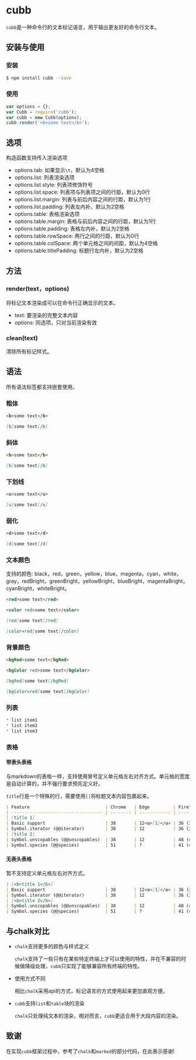 # cubb

`cubb`是一种命令行的文本标记语言，用于输出更友好的命令行文本。

## 安装与使用

### 安装

```bash
$ npm install cubb --save
```

### 使用

```javascript
var options = {};
var Cubb = require('cubb');
var cubb = new Cubb(options);
cubb.render('<b>some text</b>');
```

## 选项

构造函数支持传入渲染选项

* options.tab: 如果显示`\t`，默认为4空格
* options.list: 列表渲染选项
* options.list.style: 列表项修饰符号
* options.list.space: 列表项与列表项之间的行距，默认为0行
* options.list.margin: 列表与前后内容之间的行距，默认为1行
* options.list.padding: 列表左内补，默认为2空格
* options.table: 表格渲染选项
* options.table.margin: 表格与前后内容之间的行距，默认为1行
* options.table.padding: 表格左内补，默认为2空格
* options.table.rowSpace: 两行之间的行距，默认为0行
* options.table.colSpace: 两个单元格之间的间距，默认为4空格
* options.table.titlePadding: 标题行左内补，默认为2空格

## 方法

### render(text，options)

将标记文本渲染成可以在命令行正确显示的文本。

* text: 要渲染的完整文本内容
* options: 同选项，只对当前渲染有效

### clean(text)

清除所有标记样式。

## 语法

所有语法标签都支持嵌套使用。

### 粗体

```html
<b>some text</b>
```

```markdown
[b]some text[/b]
```

### 斜体

```html
<b>some text</b>
```

```markdown
[b]some text[/b]
```

### 下划线

```html
<u>some text</u>
```

```markdown
[u]some text[/u]
```

### 弱化

```html
<d>some text</d>
```

```markdown
[d]some text[/d]
```

### 文本颜色

支持的颜色: black，red，green，yellow，blue，magenta，cyan，white，gray，redBright，greenBright，yellowBright，blueBright，magentaBright，cyanBright，whiteBright。

```html
<red>some text</red>
```

```html
<color red>some text</color>
```

```markdown
[red]some text[/red]
```

```markdown
[color=red]some text[/color]
```

### 背景颜色

```html
<bgRed>some text</bgRed>
```

```html
<bgColor red>some text</bgColor>
```

```markdown
[bgRed]some text[/bgRed]
```

```markdown
[bgColor=red]some text[/bgColor]
```

### 列表

```markdown
* list item1
* list item2
* list item3
```

### 表格

#### 带表头表格

与markdown的表格一样，支持使用冒号定义单元格左右对齐方式。单元格的宽度是自动计算的，并不强行要求预先定义好。

`title`行是一个特殊的行，需要使用`[]`将标题文本内容包裹起来。

```markdown
| Feature                             | Chrome   | Edge         | Firefox (Gecko)  | Internet Explorer            | Opera  | Safari |
| ----------------------------------- | :------: | :----------: | :--------------: | :--------------------------: | :----: | :----: |
| [title 1]                                                                                                                         |
| Basic support                       | 38       | 12<u>[1]</u> | 36 (36)          | <red><b>No support</b></red> | 25     | 9      |
| Symbol.iterator (@@iterator)        | 38       | 12           | 36 (36)          | <red><b>No support</b></red> | 25     | 9      |
| [title 2]                                                                                                                         |
| Symbol.unscopables (@@unscopables)  | 38       | 12           | 48 (48)          | <red><b>No support</b></red> | 25     | 9      |
| Symbol.species (@@species)          | 51       | ?            | 41 (41)          | <red><b>No support</b></red> | ?      | ?      |
```

#### 无表头表格

暂不支持定义单元格左右对齐方式。

```markdown
| [<b>title 1</b>]                                                                                                                         |
| Basic support                       | 38       | 12<u>[1]</u> | 36 (36)          | <red><b>No support</b></red> | 25     | 9      |
| Symbol.iterator (@@iterator)        | 38       | 12           | 36 (36)          | <red><b>No support</b></red> | 25     | 9      |
| [<b>title 2</b>]                                                                                                                         |
| Symbol.unscopables (@@unscopables)  | 38       | 12           | 48 (48)          | <red><b>No support</b></red> | 25     | 9      |
| Symbol.species (@@species)          | 51       | ?            | 41 (41)          | <red><b>No support</b></red> | ?      | ?      |
```

## 与chalk对比

* `chalk`支持更多的颜色与样式定义

    `chalk`支持了一些只有在某些特定终端上才可以使用的特性，并在不兼容的时候做降级处理，`cubb`只实现了能够兼容所有终端的特性。

* 使用方式不同

    相比`chalk`采用api的方式，标记语言的方式使用起来更加直观方便。

* `cubb`支持`list`和`table`块的渲染

    `chalk`只处理纯文本的渲染，相对而言，`cubb`更适合用于大段内容的渲染。    
    
## 致谢

在实现`cubb`框架过程中，参考了`chalk`和`marked`的部分代码，在此表示感谢!